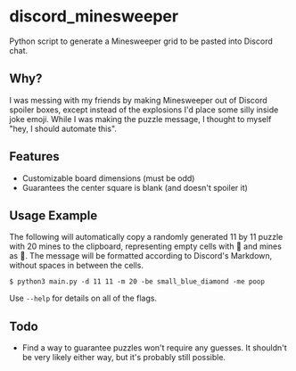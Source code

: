 # discord_minesweeper

Python script to generate a Minesweeper grid to be pasted into Discord chat.

## Why?

I was messing with my friends by making Minesweeper out of Discord spoiler boxes, except instead of the explosions I'd place some silly inside joke emoji. While I was making the puzzle message, I thought to myself "hey, I should automate this".

## Features

- Customizable board dimensions (must be odd)
- Guarantees the center square is blank (and doesn't spoiler it)

## Usage Example

The following will automatically copy a randomly generated 11 by 11 puzzle with 20 mines to the clipboard, representing empty cells with :small_blue_diamond: and mines as :poop:. The message will be formatted according to Discord's Markdown, without spaces in between the cells.

```
$ python3 main.py -d 11 11 -m 20 -be small_blue_diamond -me poop
```

Use `--help` for details on all of the flags.

## Todo

- Find a way to guarantee puzzles won't require any guesses. It shouldn't be very likely either way, but it's probably still possible.
